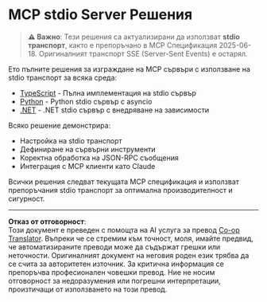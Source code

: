 <!--
CO_OP_TRANSLATOR_METADATA:
{
  "original_hash": "e378b47e0361b7a9b0dab7a0306878c8",
  "translation_date": "2025-08-26T20:03:42+00:00",
  "source_file": "03-GettingStarted/05-stdio-server/solution/README.md",
  "language_code": "bg"
}
-->
# MCP stdio Server Решения

> **⚠️ Важно**: Тези решения са актуализирани да използват **stdio транспорт**, както е препоръчано в MCP Спецификация 2025-06-18. Оригиналният транспорт SSE (Server-Sent Events) е остарял.

Ето пълните решения за изграждане на MCP сървъри с използване на stdio транспорт за всяка среда:

- [TypeScript](../../../../../03-GettingStarted/05-stdio-server/solution/typescript) - Пълна имплементация на stdio сървър
- [Python](../../../../../03-GettingStarted/05-stdio-server/solution/python) - Python stdio сървър с asyncio
- [.NET](../../../../../03-GettingStarted/05-stdio-server/solution/dotnet) - .NET stdio сървър с внедряване на зависимости

Всяко решение демонстрира:
- Настройка на stdio транспорт
- Дефиниране на сървърни инструменти
- Коректна обработка на JSON-RPC съобщения
- Интеграция с MCP клиенти като Claude

Всички решения следват текущата MCP спецификация и използват препоръчания stdio транспорт за оптимална производителност и сигурност.

---

**Отказ от отговорност**:  
Този документ е преведен с помощта на AI услуга за превод [Co-op Translator](https://github.com/Azure/co-op-translator). Въпреки че се стремим към точност, моля, имайте предвид, че автоматизираните преводи може да съдържат грешки или неточности. Оригиналният документ на неговия роден език трябва да се счита за авторитетен източник. За критична информация се препоръчва професионален човешки превод. Ние не носим отговорност за недоразумения или погрешни интерпретации, произтичащи от използването на този превод.